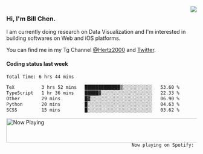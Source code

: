 <img  align="right" src="https://github-readme-stats.vercel.app/api?username=BillChen2k&show_icons=false&count_private=true&hide_title=true">

### Hi, I'm Bill Chen.

I am currently doing research on Data Visualization and I'm interested in building softwares on Web and iOS platforms.

You can find me in my Tg Channel [@Hertz2000](https://t.me/Hertz2000) and [Twitter](https://twitter.com/billchen2k).

#### Coding status last week

<!--START_SECTION:waka-->

```txt
Total Time: 6 hrs 44 mins

TeX          3 hrs 52 mins   █████████████▒░░░░░░░░░░░   53.60 %
TypeScript   1 hr 36 mins    █████▓░░░░░░░░░░░░░░░░░░░   22.33 %
Other        29 mins         █▓░░░░░░░░░░░░░░░░░░░░░░░   06.90 %
Python       20 mins         █░░░░░░░░░░░░░░░░░░░░░░░░   04.63 %
SCSS         15 mins         █░░░░░░░░░░░░░░░░░░░░░░░░   03.62 %
```

<!--END_SECTION:waka-->


<div>
<a href="https://spotify-now-playing.billchen2k.vercel.app/now-playing?open">
   <img align="right" src="https://spotify-now-playing.billchen2k.vercel.app/now-playing" width="540" height="64" alt="Now Playing">
</a>
</div>

<div>
<p align="right"><code>Now playing on Spotify: </code></p>
</div>

<!--
**BillChen2K/BillChen2K** is a ✨ _special_ ✨ repository because its `README.md` (this file) appears on your GitHub profile.

Here are some ideas to get you started:

- 🔭 I’m currently working on ...
- 🌱 I’m currently learning ...
- 👯 I’m looking to collaborate on ...
- 🤔 I’m looking for help with ...
- 💬 Ask me about ...
- 📫 How to reach me: ...
- 😄 Pronouns: ...
- ⚡ Fun fact: ...
-->
